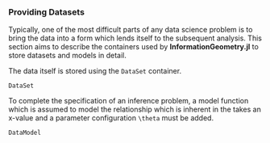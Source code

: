 
### Providing Datasets

Typically, one of the most difficult parts of any data science problem is to bring the data into a form which lends itself to the subsequent analysis.
This section aims to describe the containers used by **InformationGeometry.jl** to store datasets and models in detail.

The data itself is stored using the `DataSet` container.
```@docs
DataSet
```

To complete the specification of an inference problem, a model function which is assumed to model the relationship which is inherent in the
takes an x-value and a parameter configuration ``\theta`` must be added.

```@docs
DataModel
```
